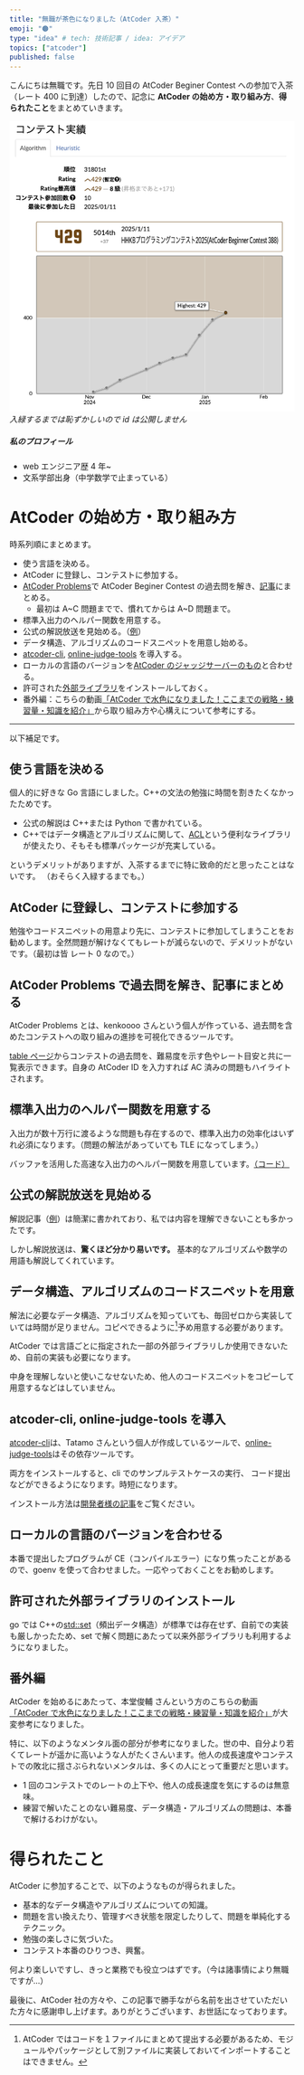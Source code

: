 ```yaml
---
title: "無職が茶色になりました（AtCoder 入茶）"
emoji: "🟤"
type: "idea" # tech: 技術記事 / idea: アイデア
topics: ["atcoder"]
published: false
---
```


こんにちは無職です。先日 10 回目の AtCoder Beginer Contest への参加で入茶（レート 400 に到達）したので、記念に **AtCoder の始め方・取り組み方**、**得られたこと**をまとめていきます。

![image](/images/202501_brown/profile.png)
_入緑するまでは恥ずかしいので id は公開しません_

##### 私のプロフィール

- web エンジニア歴 4 年~
- 文系学部出身（中学数学で止まっている）

# AtCoder の始め方・取り組み方

時系列順にまとめます。

- 使う言語を決める。
- AtCoder に登録し、コンテストに参加する。
- [AtCoder Problems](https://kenkoooo.com/atcoder#/table/)で AtCoder Beginer Contest の過去問を解き、[記事](https://zenn.dev/shinonome81/articles/b1de75b0849b32)にまとめる。
  - 最初は A~C 問題までで、慣れてからは A~D 問題まで。
- 標準入出力のヘルパー関数を用意する。
- 公式の解説放送を見始める。（[例](https://www.youtube.com/live/UWoRBhN2s6Y)）
- データ構造、アルゴリズムのコードスニペットを用意し始める。
- [atcoder-cli](https://github.com/Tatamo/atcoder-cli), [online-judge-tools](https://github.com/online-judge-tools/oj) を導入する。
- ローカルの言語のバージョンを[AtCoder のジャッジサーバーのもの](https://img.atcoder.jp/file/language-update/language-list.html)と合わせる。
- 許可された[外部ライブラリ](https://img.atcoder.jp/file/language-update/language-list.html)をインストールしておく。
- 番外編：こちらの動画[「AtCoder で水色になりました！ここまでの戦略・練習量・知識を紹介」](https://www.youtube.com/watch?v=8YW5g2f8GKA)から取り組み方や心構えについて参考にする。

---

以下補足です。

## 使う言語を決める

個人的に好きな Go 言語にしました。C++の文法の勉強に時間を割きたくなかったためです。

- 公式の解説は C++または Python で書かれている。
- C++ではデータ構造とアルゴリズムに関して、[ACL](https://github.com/atcoder/ac-library)という便利なライブラリが使えたり、そもそも標準パッケージが充実している。

というデメリットがありますが、入茶するまでに特に致命的だと思ったことはないです。
（おそらく入緑するまでも。）

## AtCoder に登録し、コンテストに参加する

勉強やコードスニペットの用意より先に、コンテストに参加してしまうことをお勧めします。全然問題が解けなくてもレートが減らないので、デメリットがないです。（最初は皆 レート 0 なので。）

## AtCoder Problems で過去問を解き、記事にまとめる

AtCoder Problems とは、kenkoooo さんという個人が作っている、過去問を含めたコンテストへの取り組みの進捗を可視化できるツールです。

[table ページ](https://kenkoooo.com/atcoder/#/table/)からコンテストの過去問を、難易度を示す色やレート目安と共に一覧表示できます。自身の AtCoder ID を入力すれば AC 済みの問題もハイライトされます。

## 標準入出力のヘルパー関数を用意する

入出力が数十万行に渡るような問題も存在するので、標準入出力の効率化はいずれ必須になります。（問題の解法があっていても TLE になってしまう。）

バッファを活用した高速な入出力のヘルパー関数を用意しています。[（コード）](https://github.com/Tomoki108/go-algo/blob/main/template.go)

## 公式の解説放送を見始める

解説記事（[例](https://atcoder.jp/contests/abc384/editorial/11602)）は簡潔に書かれており、私では内容を理解できないことも多かったです。

しかし解説放送は、**驚くほど分かり易いです。** 基本的なアルゴリズムや数学の用語も解説してくれています。

## データ構造、アルゴリズムのコードスニペットを用意

解法に必要なデータ構造、アルゴリズムを知っていても、毎回ゼロから実装していては時間が足りません。コピペできるように[^1]予め用意する必要があります。

AtCoder では言語ごとに指定された一部の外部ライブラリしか使用できないため、自前の実装も必要になります。

中身を理解しないと使いこなせないため、他人のコードスニペットをコピーして用意するなどはしていません。

## atcoder-cli, online-judge-tools を導入

[atcoder-cli](https://github.com/Tatamo/atcoder-cli)は、Tatamo さんという個人が作成しているツールで、[online-judge-tools](https://github.com/online-judge-tools/oj)はその依存ツールです。

両方をインストールすると、cli でのサンプルテストケースの実行、 コード提出などができるようになります。時短になります。

インストール方法は[開発者様の記事](http://tatamo.81.la/blog/2018/12/07/atcoder-cli/)をご覧ください。

## ローカルの言語のバージョンを合わせる

本番で提出したプログラムが CE（コンパイルエラー）になり焦ったことがあるので、goenv を使って合わせました。一応やっておくことをお勧めします。

## 許可された外部ライブラリのインストール

go では C++の[std::set](https://cpprefjp.github.io/reference/set/set.html)（頻出データ構造）が標準では存在せず、自前での実装も厳しかったため、set で解く問題にあたって以来外部ライブラリも利用するようになりました。

## 番外編

AtCoder を始めるにあたって、本堂俊輔 さんという方のこちらの動画[「AtCoder で水色になりました！ここまでの戦略・練習量・知識を紹介」](https://www.youtube.com/watch?v=8YW5g2f8GKA)が大変参考になりました。

特に、以下のようなメンタル面の部分が参考になりました。世の中、自分より若くてレートが遥かに高いような人がたくさんいます。他人の成長速度やコンテストでの敗北に揺さぶられないメンタルは、多くの人にとって重要だと思います。

- 1 回のコンテストでのレートの上下や、他人の成長速度を気にするのは無意味。
- 練習で解いたことのない難易度、データ構造・アルゴリズムの問題は、本番で解けるわけがない。

# 得られたこと

AtCoder に参加することで、以下のようなものが得られました。

- 基本的なデータ構造やアルゴリズムについての知識。
- 問題を言い換えたり、管理すべき状態を限定したりして、問題を単純化するテクニック。
- 勉強の楽しさに気づいた。
- コンテスト本番のひりつき、興奮。

何より楽しいですし、きっと業務でも役立つはずです。（今は諸事情により無職ですが...）

最後に、AtCoder 社の方々や、この記事で勝手ながら名前を出させていただいた方々に感謝申し上げます。ありがとうございます、お世話になっております。

[^1]: AtCoder ではコードを１ファイルにまとめて提出する必要があるため、モジュールやパッケージとして別ファイルに実装しておいてインポートすることはできません。
